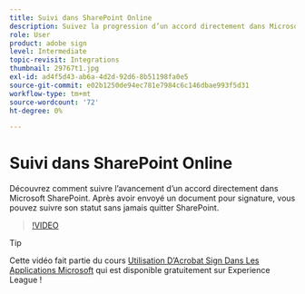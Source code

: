 ```yaml
---
title: Suivi dans SharePoint Online
description: Suivez la progression d’un accord directement dans Microsoft SharePoint
role: User
product: adobe sign
level: Intermediate
topic-revisit: Integrations
thumbnail: 29767t1.jpg
exl-id: ad4f5d43-ab6a-4d2d-92d6-8b51198fa0e5
source-git-commit: e02b1250de94ec781e7984c6c146dbae993f5d31
workflow-type: tm+mt
source-wordcount: '72'
ht-degree: 0%

---
```


# Suivi dans SharePoint Online

Découvrez comment suivre l’avancement d’un accord directement dans Microsoft SharePoint. Après avoir envoyé un document pour signature, vous pouvez suivre son statut sans jamais quitter SharePoint.

>[!VIDEO](https://video.tv.adobe.com/v/29767t1?hidetitle=true)

>[!TIP]
>
>Cette vidéo fait partie du cours [Utilisation D’Acrobat Sign Dans Les Applications Microsoft](https://experienceleague.adobe.com/?recommended=Sign-U-1-2020.2) qui est disponible gratuitement sur Experience League !
